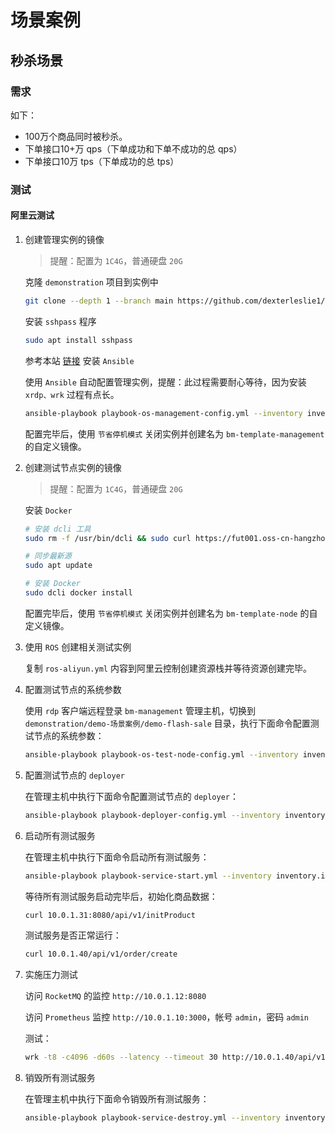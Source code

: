 # 场景案例



## 秒杀场景

### 需求

如下：

- 100万个商品同时被秒杀。
- 下单接口10+万 qps（下单成功和下单不成功的总 qps）
- 下单接口10万 tps（下单成功的总 tps）



### 测试



#### 阿里云测试

1. 创建管理实例的镜像

   >提醒：配置为 `1C4G`，普通硬盘 `20G`

   克隆 `demonstration` 项目到实例中

   ```sh
   git clone --depth 1 --branch main https://github.com/dexterleslie1/demonstration.git
   ```

   安装 `sshpass` 程序

   ```sh
   sudo apt install sshpass
   ```

   参考本站 <a href="/ansible/README.html#安装" target="_blank">链接</a> 安装 `Ansible`

   使用 `Ansible` 自动配置管理实例，提醒：此过程需要耐心等待，因为安装 `xrdp、wrk` 过程有点长。

   ```sh
   ansible-playbook playbook-os-management-config.yml --inventory inventory.ini
   ```

   配置完毕后，使用 `节省停机模式` 关闭实例并创建名为 `bm-template-management` 的自定义镜像。

2. 创建测试节点实例的镜像

   >提醒：配置为 `1C4G`，普通硬盘 `20G`

   安装 `Docker`

   ```sh
   # 安装 dcli 工具
   sudo rm -f /usr/bin/dcli && sudo curl https://fut001.oss-cn-hangzhou.aliyuncs.com/dcli/dcli-linux-x86_64 --output /usr/bin/dcli && sudo chmod +x /usr/bin/dcli
   
   # 同步最新源
   sudo apt update
   
   # 安装 Docker
   sudo dcli docker install
   ```

   配置完毕后，使用 `节省停机模式` 关闭实例并创建名为 `bm-template-node` 的自定义镜像。

3. 使用 `ROS` 创建相关测试实例

   复制 `ros-aliyun.yml` 内容到阿里云控制创建资源栈并等待资源创建完毕。

4. 配置测试节点的系统参数

   使用 `rdp` 客户端远程登录 `bm-management` 管理主机，切换到 `demonstration/demo-场景案例/demo-flash-sale` 目录，执行下面命令配置测试节点的系统参数：

   ```sh
   ansible-playbook playbook-os-test-node-config.yml --inventory inventory.ini
   ```

5. 配置测试节点的 `deployer`

   在管理主机中执行下面命令配置测试节点的 `deployer`：

   ```sh
   ansible-playbook playbook-deployer-config.yml --inventory inventory.ini
   ```

6. 启动所有测试服务

   在管理主机中执行下面命令启动所有测试服务：

   ```sh
   ansible-playbook playbook-service-start.yml --inventory inventory.ini
   ```

   等待所有测试服务启动完毕后，初始化商品数据：

   ```sh
   curl 10.0.1.31:8080/api/v1/initProduct
   ```

   测试服务是否正常运行：

   ```sh
   curl 10.0.1.40/api/v1/order/create
   ```

7. 实施压力测试

   访问 `RocketMQ` 的监控 `http://10.0.1.12:8080`

   访问 `Prometheus` 监控 `http://10.0.1.10:3000`，帐号 `admin`，密码 `admin`

   测试：

   ```sh
   wrk -t8 -c4096 -d60s --latency --timeout 30 http://10.0.1.40/api/v1/order/create
   ```

8. 销毁所有测试服务

   在管理主机中执行下面命令销毁所有测试服务：

   ```sh
   ansible-playbook playbook-service-destroy.yml --inventory inventory.ini
   ```

   